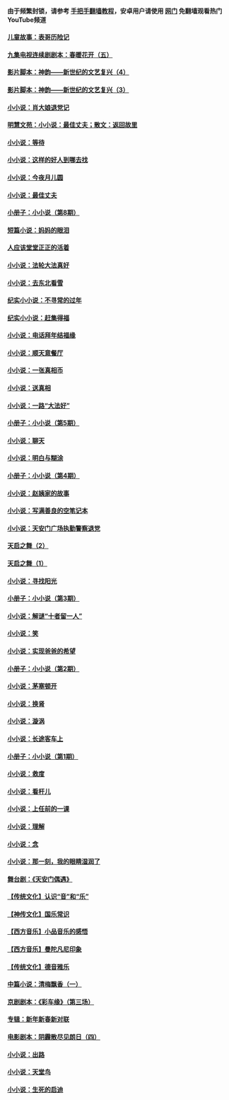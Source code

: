#### 由于频繁封锁，请参考 [手把手翻墙教程](https://github.com/gfw-breaker/guides/wiki/)，安卓用户请使用 [网门](https://github.com/gfw-breaker/nogfw/blob/master/dl.md?t=07121301) 免翻墙观看热门YouTube频道 

#### [儿童故事：表哥历险记](../pages/328/383535.md?t=07121301) 

#### [九集电视连续剧剧本：春暖花开（五）](../pages/328/275919.md?t=07121301) 

#### [影片脚本：神韵——新世纪的文艺复兴（4）](../pages/328/266089.md?t=07121301) 

#### [影片脚本：神韵——新世纪的文艺复兴（3）](../pages/328/266087.md?t=07121301) 

#### [小小说：肖大娘退党记](../pages/328/239807.md?t=07121301) 

#### [明慧文苑：小小说：最佳丈夫；散文：返回故里](../pages/328/3439.md?t=07121301) 

#### [小小说：等待](../pages/328/223927.md?t=07121301) 

#### [小小说：这样的好人到哪去找](../pages/328/209396.md?t=07121301) 

#### [小小说：今夜月儿圆](../pages/328/193588.md?t=07121301) 

#### [小小说：最佳丈夫](../pages/328/190938.md?t=07121301) 

#### [小册子：小小说（第8期）](../pages/328/188202.md?t=07121301) 

#### [短篇小说：妈妈的眼泪](../pages/328/187712.md?t=07121301) 

#### [人应该堂堂正正的活着](../pages/328/182430.md?t=07121301) 

#### [小小说：法轮大法真好](../pages/328/174669.md?t=07121301) 

#### [小小说：去东北看雪](../pages/328/173882.md?t=07121301) 

#### [纪实小小说：不寻常的过年](../pages/328/173187.md?t=07121301) 

#### [纪实小小说：赶集得福](../pages/328/172652.md?t=07121301) 

#### [小小说：电话拜年结福缘](../pages/328/172533.md?t=07121301) 

#### [小小说：顺天意餐厅](../pages/328/170182.md?t=07121301) 

#### [小小说：一张真相币](../pages/328/169410.md?t=07121301) 

#### [小小说：送真相](../pages/328/166713.md?t=07121301) 

#### [小小说：一路“大法好”](../pages/328/162016.md?t=07121301) 

#### [小册子：小小说（第5期）](../pages/328/161131.md?t=07121301) 

#### [小小说：聊天](../pages/328/159640.md?t=07121301) 

#### [小小说：明白与糊涂](../pages/328/158101.md?t=07121301) 

#### [小册子：小小说（第4期）](../pages/328/158006.md?t=07121301) 

#### [小小说：赵姨家的故事](../pages/328/157843.md?t=07121301) 

#### [小小说：写满善良的空笔记本](../pages/328/157382.md?t=07121301) 

#### [小小说：天安门广场执勤警察退党](../pages/328/156982.md?t=07121301) 

#### [天启之舞（2）](../pages/328/153440.md?t=07121301) 

#### [天启之舞（1）](../pages/328/153439.md?t=07121301) 

#### [小小说：寻找阳光](../pages/328/153065.md?t=07121301) 

#### [小册子：小小说（第3期）](../pages/328/151715.md?t=07121301) 

#### [小小说：解谜“十者留一人”](../pages/328/148967.md?t=07121301) 

#### [小小说：笑](../pages/328/148905.md?t=07121301) 

#### [小小说：实现爸爸的希望](../pages/328/148096.md?t=07121301) 

#### [小册子：小小说（第2期）](../pages/328/147214.md?t=07121301) 

#### [小小说：茅塞顿开](../pages/328/147030.md?t=07121301) 

#### [小小说：换肾](../pages/328/146770.md?t=07121301) 

#### [小小说：漩涡](../pages/328/146683.md?t=07121301) 

#### [小小说：长途客车上](../pages/328/145076.md?t=07121301) 

#### [小册子：小小说（第1期）](../pages/328/143963.md?t=07121301) 

#### [小小说：救度](../pages/328/143927.md?t=07121301) 

#### [小小说：看杆儿](../pages/328/142137.md?t=07121301) 

#### [小小说：上任前的一课](../pages/328/140808.md?t=07121301) 

#### [小小说：理解](../pages/328/140476.md?t=07121301) 

#### [小小说：念](../pages/328/139513.md?t=07121301) 

#### [小小说：那一刻，我的眼睛湿润了](../pages/328/138476.md?t=07121301) 

#### [舞台剧：《天安门偶遇》](../pages/328/117155.md?t=07121301) 

#### [【传统文化】认识“音”和“乐”](../pages/328/108667.md?t=07121301) 

#### [【神传文化】国乐常识](../pages/328/104225.md?t=07121301) 

#### [【西方音乐】小品音乐的感悟](../pages/328/102924.md?t=07121301) 

#### [【西方音乐】曼陀凡尼印象](../pages/328/102922.md?t=07121301) 

#### [【传统文化】德音雅乐](../pages/328/102923.md?t=07121301) 

#### [中篇小说：清梅飘香（一）](../pages/328/101058.md?t=07121301) 

#### [京剧剧本：《彩车缘》（第三场）](../pages/328/96434.md?t=07121301) 

#### [专辑：新年新春新对联](../pages/328/94991.md?t=07121301) 

#### [电影剧本：阴霾散尽见朗日（四）](../pages/328/87081.md?t=07121301) 

#### [小小说：出路](../pages/328/84848.md?t=07121301) 

#### [小小说：天堂鸟](../pages/328/83084.md?t=07121301) 

#### [小小说：生死的启迪](../pages/328/70977.md?t=07121301) 


